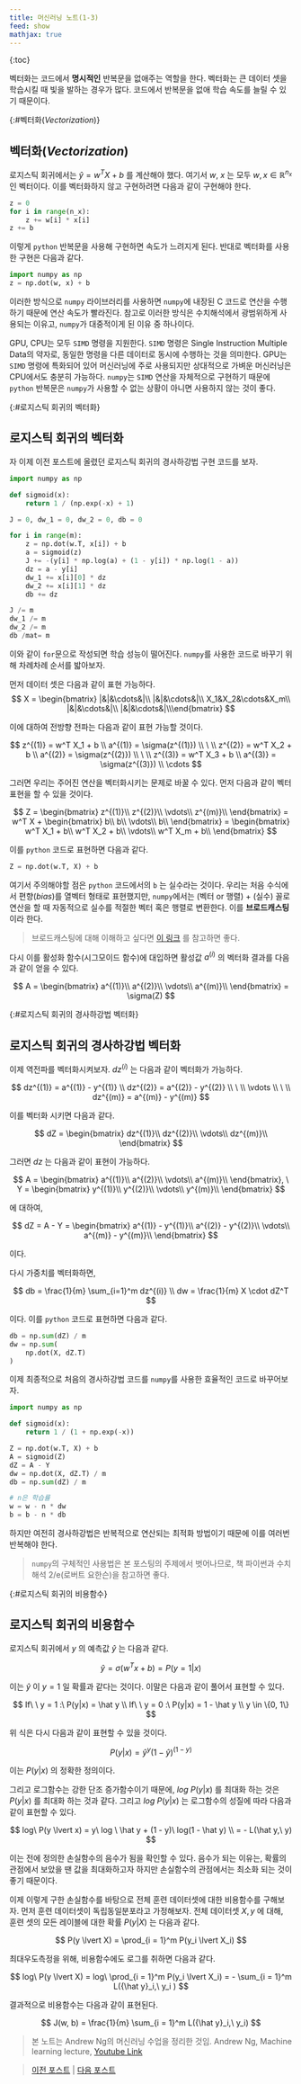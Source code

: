 ```yaml
---
title: 머신러닝 노트(1-3)
feed: show
mathjax: true
---
```


{:toc}

벡터화는 코드에서 **명시적인** 반복문을 없애주는 역할을 한다. 벡터화는 큰 데이터 셋을 학습시킬 때 빛을 발하는 경우가 많다. 코드에서 반복문을 없애 학습 속도를 늘릴 수 있기 때문이다. 

{:#벡터화(_Vectorization_)}
## 벡터화(_Vectorization_)
로지스틱 회귀에서는 $\hat y = w^T X + b$ 를 계산해야 했다. 여기서 $w$, $x$ 는 모두 $w, x \in \mathbb{R}^{n_x}$ 인 벡터이다. 이를 벡터화하지 않고 구현하려면 다음과 같이 구현해야 한다.

```python
z = 0
for i in range(n_x):
    z += w[i] * x[i]
z += b
```

이렇게 `python` 반복문을 사용해 구현하면 속도가 느려지게 된다. 반대로 벡터화를 사용한 구현은 다음과 같다.

```python
import numpy as np
z = np.dot(w, x) + b
```

이러한 방식으로 `numpy` 라이브러리를 사용하면 `numpy`에 내장된 C 코드로 연산을 수행하기 때문에 연산 속도가 빨라진다. 참고로 이러한 방식은 수치해석에서 광범위하게 사용되는 이유고, `numpy`가 대중적이게 된 이유 중 하나이다.

GPU, CPU는 모두 `SIMD` 명령을 지원한다. `SIMD` 명령은 Single Instruction Multiple Data의 약자로, 동일한 명령을 다른 데이터로 동시에 수행하는 것을 의미한다. GPU는 `SIMD` 명령에 특화되어 있어 머신러닝에 주로 사용되지만 상대적으로 가벼운 머신러닝은 CPU에서도 충분히 가능하다. `numpy`는 `SIMD` 연산을 자체적으로 구현하기 때문에 `python` 반복문은 `numpy`가 사용할 수 없는 상황이 아니면 사용하지 않는 것이 좋다. 

{:#로지스틱 회귀의 벡터화}
## 로지스틱 회귀의 벡터화
자 이제 이전 포스트에 올렸던 로지스틱 회귀의 경사하강법 구현 코드를 보자. 

```python
import numpy as np

def sigmoid(x):
    return 1 / (np.exp(-x) + 1)

J = 0, dw_1 = 0, dw_2 = 0, db = 0

for i in range(m):
    z = np.dot(w.T, x[i]) + b
    a = sigmoid(z)
    J += -(y[i] * np.log(a) + (1 - y[i]) * np.log(1 - a))
    dz = a - y[i]
    dw_1 += x[i][0] * dz
    dw_2 += x[i][1] * dz
    db += dz

J /= m
dw_1 /= m
dw_2 /= m
db /mat= m
```

이와 같이 `for`문으로 작성되면 학습 성능이 떨어진다. `numpy`를 사용한 코드로 바꾸기 위해 차례차례 순서를 밟아보자.

먼저 데이터 셋은 다음과 같이 표현 가능하다.
$$
X = \begin{bmatrix}
|&|&\cdots&|\\
|&|&\cdots&|\\
X_1&X_2&\cdots&X_m\\
|&|&\cdots&|\\
|&|&\cdots&|\\\end{bmatrix}
$$

이에 대하여 전방향 전파는 다음과 같이 표현 가능할 것이다.

$$
z^{(1)} = w^T X_1 + b \\
a^{(1)} = \sigma(z^{(1)}) \\
\ \\
z^{(2)} = w^T X_2 + b \\
a^{(2)} = \sigma(z^{(2)}) \\
\ \\
z^{(3)} = w^T X_3 + b \\
a^{(3)} = \sigma(z^{(3)}) \\
\cdots
$$

그러면 우리는 주어진 연산을 벡터화시키는 문제로 바꿀 수 있다.
먼저 다음과 같이 벡터 표현을 할 수 있을 것이다.

$$
Z =
\begin{bmatrix}
z^{(1)}\\
z^{(2)}\\
\vdots\\
z^{(m)}\\
\end{bmatrix} = 
w^T X + 
\begin{bmatrix}
b\\
b\\
\vdots\\
b\\
\end{bmatrix} =
\begin{bmatrix}
w^T X_1 + b\\
w^T X_2 + b\\
\vdots\\
w^T X_m + b\\
\end{bmatrix}
$$

이를 `python` 코드로 표현하면 다음과 같다.

```python
Z = np.dot(w.T, X) + b
```

여기서 주의해야할 점은 `python` 코드에서의 `b` 는 실수라는 것이다. 우리는 처음 수식에서 편향(_bias_)를 열벡터 형태로 표현했지만, `numpy`에서는 (벡터 or 행렬) + (실수) 꼴로 연산을 할 때 자동적으로 실수를 적절한 벡터 혹은 행렬로 변환한다. 이를 **브로드캐스팅**이라 한다.
> 브로드캐스팅에 대해 이해하고 싶다면 [이 링크](https://sacko.tistory.com/16) 를 참고하면 좋다.

다시 이를 활성화 함수(시그모이드 함수)에 대입하면 활성값 $a^{(i)}$ 의 벡터화 결과를 다음과 같이 얻을 수 있다.

$$
A = 
\begin{bmatrix}
a^{(1)}\\
a^{(2)}\\
\vdots\\
a^{(m)}\\
\end{bmatrix}
= \sigma(Z)
$$

{:#로지스틱 회귀의 경사하강법 벡터화}
## 로지스틱 회귀의 경사하강법 벡터화
이제 역전파를 벡터화시켜보자. $dz^{(i)}$ 는 다음과 같이 벡터화가 가능하다.

$$
dz^{(1)} = a^{(1)} - y^{(1)} \\
dz^{(2)} = a^{(2)} - y^{(2)} \\ \ \\
\vdots \\ \ \\
dz^{(m)} = a^{(m)} - y^{(m)}
$$

이를 벡터화 시키면 다음과 같다.

$$
dZ = 
\begin{bmatrix}
dz^{(1)}\\
dz^{(2)}\\
\vdots\\
dz^{(m)}\\
\end{bmatrix}
$$

그러면 $dz$ 는 다음과 같이 표현이 가능하다.

$$
A = 
\begin{bmatrix}
a^{(1)}\\
a^{(2)}\\
\vdots\\
a^{(m)}\\
\end{bmatrix}, \ 
Y = 
\begin{bmatrix}
y^{(1)}\\
y^{(2)}\\
\vdots\\
y^{(m)}\\
\end{bmatrix}
$$

에 대하여,

$$
dZ = A - Y = 
\begin{bmatrix}
a^{(1)} - y^{(1)}\\
a^{(2)} - y^{(2)}\\
\vdots\\
a^{(m)} - y^{(m)}\\
\end{bmatrix}
$$

이다.

다시 가중치를 벡터화하면,

$$
db = \frac{1}{m} \sum_{i=1}^m dz^{(i)} \\
dw = \frac{1}{m} X \cdot dZ^T
$$

이다. 이를 `python` 코드로 표현하면 다음과 같다.
```python
db = np.sum(dZ) / m
dw = np.sum(
    np.dot(X, dZ.T)
)
```

이제 최종적으로 처음의 경사하강법 코드를 `numpy`를 사용한 효율적인 코드로 바꾸어보자.

```python
import numpy as np

def sigmoid(x):
    return 1 / (1 + np.exp(-x))

Z = np.dot(w.T, X) + b
A = sigmoid(Z)
dZ = A - Y
dw = np.dot(X, dZ.T) / m
db = np.sum(dZ) / m

# n은 학습률
w = w - n * dw
b = b - n * db
```

하지만 여전히 경사하강법은 반복적으로 연산되는 최적화 방법이기 때문에 이를 여러번 반복해야 한다.

> `numpy`의 구체적인 사용법은 본 포스팅의 주제에서 벗어나므로, 책 파이썬과 수치해석 2/e(로버트 요한슨)을 참고하면 좋다.

{:#로지스틱 회귀의 비용함수}
## 로지스틱 회귀의 비용함수
로지스틱 회귀에서 $y$ 의 예측값 $\hat y$ 는 다음과 같다.

$$
\hat y = \sigma(w^T x + b) = P(y = 1|x)
$$

이는 $\hat y$ 이 $y = 1$ 일 확률과 같다는 것이다.
이말은 다음과 같이 풀어서 표현할 수 있다.

$$
If\ \ y = 1 :\ P(y|x) = \hat y \\
If\ \ y = 0 :\ P(y|x) = 1 - \hat y \\
y \in \{0, 1\}
$$

위 식은 다시 다음과 같이 표현할 수 있을 것이다.

$$
P(y|x) = {\hat y}^y (1 - \hat y)^{(1 - y)}
$$

이는 $P(y \lvert x)$ 의 정확한 정의이다.

그리고 로그함수는 강한 단조 증가함수이기 때문에, $log\ P(y \lvert x)$ 를 최대화 하는 것은 $P(y \lvert x)$ 를 최대화 하는 것과 같다. 그리고 $log\ P(y \lvert x)$ 는 로그함수의 성질에 따라 다음과 같이 표현할 수 있다.

$$
log\ P(y \lvert x) = y\ log \ \hat y + (1 - y)\ log(1 - \hat y) \\
= - L(\hat y,\ y)
$$

이는 전에 정의한 손실함수의 음수가 됨을 확인할 수 있다. 음수가 되는 이유는, 확률의 관점에서 보았을 땐 값을 최대화하고자 하지만 손실함수의 관점에서는 최소화 되는 것이 좋기 때문이다.

이제 이렇게 구한 손실함수를 바탕으로 전체 훈련 데이터셋에 대한 비용함수를 구해보자. 먼저 훈련 데이터셋이 독립동일분포라고 가정해보자. 전체 데이터셋 $X, y$ 에 대해, 훈련 셋의 모든 레이블에 대한 확률 $P(y \lvert X)$ 는 다음과 같다.

$$
P(y \lvert X) = \prod_{i = 1}^m P(y_i \lvert X_i)
$$

최대우도측정을 위해, 비용함수에도 로그를 취하면 다음과 같다.

$$
log\ P(y \lvert X) = log\ \prod_{i = 1}^m P(y_i \lvert X_i) = - \sum_{i = 1}^m L({\hat y}_i,\ y_i )
$$

결과적으로 비용함수는 다음과 같이 표현된다.

$$
J(w, b) = \frac{1}{m} \sum_{i = 1}^m L({\hat y}_i,\ y_i)
$$

> 본 노트는 Andrew Ng의 머신러닝 수업을 정리한 것임. 
> Andrew Ng, Machine learning lecture, [Youtube Link](https://www.youtube.com/watch?v=PPLop4L2eGk&list=PLLssT5z_DsK-h9vYZkQkYNWcItqhlRJLN)

> [이전 포스트](https://sol1archive.github.io/note/step1-2) | [다음 포스트](https://sol1archive.github.io/note/step1-3)
